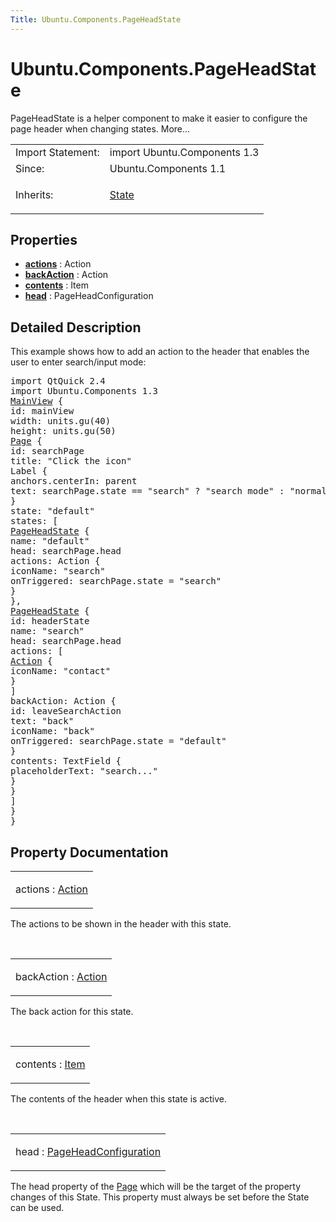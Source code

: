 ```yaml
---
Title: Ubuntu.Components.PageHeadState
---
```


# Ubuntu.Components.PageHeadState

<span class="subtitle"></span>
<!-- $$$PageHeadState-brief -->
<p>PageHeadState is a helper component to make it easier to configure the page header when changing states. More...</p>
<!-- @@@PageHeadState -->
<table class="alignedsummary">
<tr><td class="memItemLeft rightAlign topAlign"> Import Statement:</td><td class="memItemRight bottomAlign"> import Ubuntu.Components 1.3</td></tr><tr><td class="memItemLeft rightAlign topAlign"> Since:</td><td class="memItemRight bottomAlign">  Ubuntu.Components 1.1</td></tr><tr><td class="memItemLeft rightAlign topAlign"> Inherits:</td><td class="memItemRight bottomAlign"> <p><a href="../sdk-14.10/QtQuick.State.md">State</a></p>
</td></tr></table><ul>
</ul>
<h2 id="properties">Properties</h2>
<ul>
<li class="fn"><b><b><a href="#actions-prop">actions</a></b></b> : Action</li>
<li class="fn"><b><b><a href="#backAction-prop">backAction</a></b></b> : Action</li>
<li class="fn"><b><b><a href="#contents-prop">contents</a></b></b> : Item</li>
<li class="fn"><b><b><a href="#head-prop">head</a></b></b> : PageHeadConfiguration</li>
</ul>
<!-- $$$PageHeadState-description -->
<h2 id="details">Detailed Description</h2>
</p>
<p>This example shows how to add an action to the header that enables the user to enter search/input mode:</p>
<pre class="qml">import QtQuick 2.4
import Ubuntu.Components 1.3
<span class="type"><a href="Ubuntu.Components.MainView.md">MainView</a></span> {
<span class="name">id</span>: <span class="name">mainView</span>
<span class="name">width</span>: <span class="name">units</span>.<span class="name">gu</span>(<span class="number">40</span>)
<span class="name">height</span>: <span class="name">units</span>.<span class="name">gu</span>(<span class="number">50</span>)
<span class="type"><a href="Ubuntu.Components.Page.md">Page</a></span> {
<span class="name">id</span>: <span class="name">searchPage</span>
<span class="name">title</span>: <span class="string">&quot;Click the icon&quot;</span>
<span class="type">Label</span> {
<span class="name">anchors</span>.centerIn: <span class="name">parent</span>
<span class="name">text</span>: <span class="name">searchPage</span>.<span class="name">state</span> <span class="operator">==</span> <span class="string">&quot;search&quot;</span> ? <span class="string">&quot;search mode&quot;</span> : <span class="string">&quot;normal mode&quot;</span>
}
<span class="name">state</span>: <span class="string">&quot;default&quot;</span>
<span class="name">states</span>: [
<span class="type"><a href="index.html">PageHeadState</a></span> {
<span class="name">name</span>: <span class="string">&quot;default&quot;</span>
<span class="name">head</span>: <span class="name">searchPage</span>.<span class="name">head</span>
<span class="name">actions</span>: <span class="name">Action</span> {
<span class="name">iconName</span>: <span class="string">&quot;search&quot;</span>
<span class="name">onTriggered</span>: <span class="name">searchPage</span>.<span class="name">state</span> <span class="operator">=</span> <span class="string">&quot;search&quot;</span>
}
},
<span class="type"><a href="index.html">PageHeadState</a></span> {
<span class="name">id</span>: <span class="name">headerState</span>
<span class="name">name</span>: <span class="string">&quot;search&quot;</span>
<span class="name">head</span>: <span class="name">searchPage</span>.<span class="name">head</span>
<span class="name">actions</span>: [
<span class="type"><a href="Ubuntu.Components.Action.md">Action</a></span> {
<span class="name">iconName</span>: <span class="string">&quot;contact&quot;</span>
}
]
<span class="name">backAction</span>: <span class="name">Action</span> {
<span class="name">id</span>: <span class="name">leaveSearchAction</span>
<span class="name">text</span>: <span class="string">&quot;back&quot;</span>
<span class="name">iconName</span>: <span class="string">&quot;back&quot;</span>
<span class="name">onTriggered</span>: <span class="name">searchPage</span>.<span class="name">state</span> <span class="operator">=</span> <span class="string">&quot;default&quot;</span>
}
<span class="name">contents</span>: <span class="name">TextField</span> {
<span class="name">placeholderText</span>: <span class="string">&quot;search...&quot;</span>
}
}
]
}
}</pre>
<!-- @@@PageHeadState -->
<h2>Property Documentation</h2>
<!-- $$$actions -->
<table class="qmlname"><tr valign="top" id="actions-prop"><td class="tblQmlPropNode"><p><span class="name">actions</span> : <span class="type"><a href="Ubuntu.Components.Action.md">Action</a></span></p></td></tr></table><p>The actions to be shown in the header with this state.</p>
<!-- @@@actions -->
<br/>
<!-- $$$backAction -->
<table class="qmlname"><tr valign="top" id="backAction-prop"><td class="tblQmlPropNode"><p><span class="name">backAction</span> : <span class="type"><a href="Ubuntu.Components.Action.md">Action</a></span></p></td></tr></table><p>The back action for this state.</p>
<!-- @@@backAction -->
<br/>
<!-- $$$contents -->
<table class="qmlname"><tr valign="top" id="contents-prop"><td class="tblQmlPropNode"><p><span class="name">contents</span> : <span class="type"><a href="../sdk-14.10/QtQuick.Item.md">Item</a></span></p></td></tr></table><p>The contents of the header when this state is active.</p>
<!-- @@@contents -->
<br/>
<!-- $$$head -->
<table class="qmlname"><tr valign="top" id="head-prop"><td class="tblQmlPropNode"><p><span class="name">head</span> : <span class="type"><a href="Ubuntu.Components.PageHeadConfiguration.md">PageHeadConfiguration</a></span></p></td></tr></table><p>The head property of the <a href="Ubuntu.Components.Page.md">Page</a> which will be the target of the property changes of this State. This property must always be set before the State can be used.</p>
<!-- @@@head -->
<br/>
